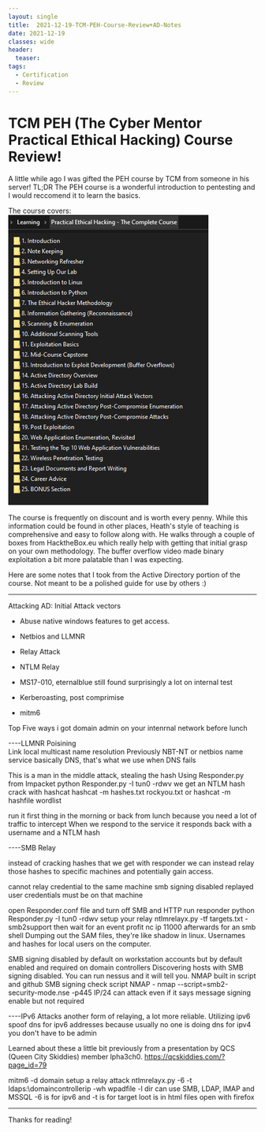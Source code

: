 ```yaml
---
layout: single
title:  2021-12-19-TCM-PEH-Course-Review+AD-Notes
date: 2021-12-19
classes: wide
header:
  teaser: 
tags:
  - Certification
  - Review
--- 
```


# TCM PEH (The Cyber Mentor Practical Ethical Hacking) Course Review!

A little while ago I was gifted the PEH course by TCM from someone in his server!
TL;DR The PEH course is a wonderful introduction to pentesting and I would reccomend it to learn the basics.

The course covers:
![](/assets/images/TCMPEH.PNG)

The course is frequently on discount and is worth every penny.
While this information could be found in other places, Heath's style of teaching is comprehensive and easy to follow along with.
He walks through a couple of boxes from HacktheBox.eu which really help with getting that initial grasp on your own methodology.
The buffer overflow video made binary exploitation a bit more palatable than I was expecting.

Here are some notes that I took from the Active Directory portion of the course. Not meant to be a polished guide for use by others :)

---

Attacking AD: Initial Attack vectors
- Abuse native windows features to get access. 

- Netbios and LLMNR 
- Relay Attack 
- NTLM Relay
- MS17-010, eternalblue still found surprisingly a lot on internal test
- Kerberoasting, post comprimise
- mitm6 

Top Five ways i got domain admin on your intenrnal network before lunch 


----LLMNR Poisining  
Link local multicast name resolution
Previously NBT-NT or netbios name service
basically DNS, that's what we use when DNS fails 


This is a man in the middle attack, stealing the hash
Using Responder.py from Impacket
python Responder.py -I tun0 -rdwv
we get an NTLM hash
crack with hashcat hashcat -m hashes.txt rockyou.txt  or hashcat -m hashfile wordlist

run it first thing in the morning or back from lunch because you need a lot of traffic to intercept
When we respond to the service it responds back with a username and a NTLM hash


----SMB Relay 

instead of cracking hashes that we get with responder we can instead relay those 
hashes to specific machines and potentially gain access.


cannot relay credential to the same machine
smb signing disabled
replayed user credentials must be on that machine
 
open Responder.conf file and turn off SMB and HTTP
run responder python Responder.py -I tun0 -rdwv
setup your relay ntlmrelayx.py -tf targets.txt -smb2support then wait for an event
profit 
nc ip 11000 afterwards for an smb shell
Dumping out the SAM files, they're like shadow in linux. Usernames and hashes for local users on the computer.

SMB signing disabled by default on workstation accounts but by default enabled and required on domain controllers
Discovering hosts with SMB signing disabled. You can run nessus and it will tell you. 
NMAP built in script and github SMB signing check script
NMAP - nmap --script=smb2-security-mode.nse -p445 IP/24
can attack even if it says message signing enable but not required

----IPv6 Attacks
another form of relaying, a lot more reliable. Utilizing ipv6
spoof dns for ipv6 addresses because usually no one is doing dns for ipv4
you don't have to be admin


Learned about these a little bit previously from a presentation by QCS (Queen City Skiddies) member lpha3ch0.
https://qcskiddies.com/?page_id=79

mitm6 -d domain
setup a relay attack ntlmrelayx.py -6 -t ldaps:\\domaincontrollerip -wh wpadfile -l dir
can use SMB, LDAP, IMAP and MSSQL
-6 is for ipv6 and -t is for target
loot is in html files open with firefox

---

Thanks for reading!
